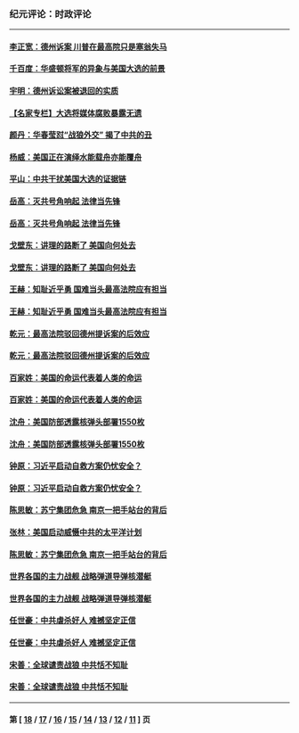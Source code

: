 ### 纪元评论：时政评论
---
#### [李正宽：德州诉案 川普在最高院只是塞翁失马](../../pages/nsc1025/n12618968.md) 
#### [千百度：华盛顿将军的异象与美国大选的前景](../../pages/nsc1025/n12618685.md) 
#### [宇明：德州诉讼案被退回的实质](../../pages/nsc1025/n12618541.md) 
#### [【名家专栏】大选将媒体腐败暴露无遗](../../pages/nsc1025/n12616460.md) 
#### [颜丹：华春莹怼“战狼外交” 揭了中共的丑](../../pages/nsc1025/n12617631.md) 
#### [杨威：美国正在演绎水能载舟亦能覆舟](../../pages/nsc1025/n12617626.md) 
#### [平山：中共干扰美国大选的证据链](../../pages/nsc1025/n12604813.md) 
#### [岳高：灭共号角响起 法律当先锋](../../pages/nsc1025/n12617233.md) 
#### [岳高：灭共号角响起 法律当先锋](../../pages/nsc1025/n12617233.md) 
#### [戈壁东：讲理的路断了 美国向何处去](../../pages/nsc1025/n12617167.md) 
#### [戈壁东：讲理的路断了 美国向何处去](../../pages/nsc1025/n12617167.md) 
#### [王赫：知耻近乎勇 国难当头最高法院应有担当](../../pages/nsc1025/n12617041.md) 
#### [王赫：知耻近乎勇 国难当头最高法院应有担当](../../pages/nsc1025/n12617041.md) 
#### [乾元：最高法院驳回德州提诉案的后效应](../../pages/nsc1025/n12617122.md) 
#### [乾元：最高法院驳回德州提诉案的后效应](../../pages/nsc1025/n12617122.md) 
#### [百家姓：美国的命运代表着人类的命运](../../pages/nsc1025/n12615838.md) 
#### [百家姓：美国的命运代表着人类的命运](../../pages/nsc1025/n12615838.md) 
#### [沈舟：美国防部透露核弹头部署1550枚](../../pages/nsc1025/n12615996.md) 
#### [沈舟：美国防部透露核弹头部署1550枚](../../pages/nsc1025/n12615996.md) 
#### [钟原：习近平启动自救方案仍忧安全？](../../pages/nsc1025/n12614586.md) 
#### [钟原：习近平启动自救方案仍忧安全？](../../pages/nsc1025/n12614586.md) 
#### [陈思敏：苏宁集团危急 南京一把手站台的背后](../../pages/nsc1025/n12616006.md) 
#### [张林：美国启动威慑中共的太平洋计划](../../pages/nsc1025/n12616089.md) 
#### [陈思敏：苏宁集团危急 南京一把手站台的背后](../../pages/nsc1025/n12616006.md) 
#### [世界各国的主力战舰 战略弹道导弹核潜艇](../../pages/nsc1025/n12614639.md) 
#### [世界各国的主力战舰 战略弹道导弹核潜艇](../../pages/nsc1025/n12614639.md) 
#### [任世豪：中共虐杀好人 难撼坚定正信](../../pages/nsc1025/n12615935.md) 
#### [任世豪：中共虐杀好人 难撼坚定正信](../../pages/nsc1025/n12615935.md) 
#### [宋善：全球谴责战狼 中共恬不知耻](../../pages/nsc1025/n12615891.md) 
#### [宋善：全球谴责战狼 中共恬不知耻](../../pages/nsc1025/n12615891.md) 

---
#### 第 [ [18](./18.md) / [17](./17.md) / [16](./16.md) / [15](./15.md) / [14](./14.md) / [13](./13.md) / [12](./12.md) / [11](./11.md) ] 页

